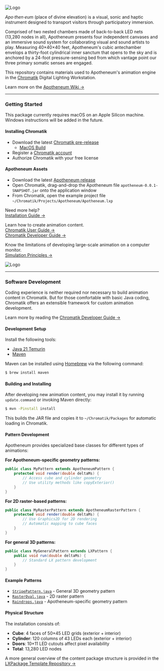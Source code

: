 ![Logo](media/Apotheneum-banner.jpg)

_Apo·then·eum_ (place of divine elevation) is a visual, sonic and haptic instrument designed to transport visitors through participatory immersion.

Comprised of two nested chambers made of back-to-back LED nets (13,280 nodes in all), Apotheneum presents four independent canvases and an immersive sound system for collaborating visual and sound artists to play. Measuring 40&times;40&times;40 feet, Apotheneum's cubic antechamber envelops a thirty-foot cylindrical inner sanctum that opens to the sky and is anchored by a 24-foot pressure-sensing bed from which vantage point our three primary somatic senses are engaged.

This repository contains materials used to Apotheneum's animation engine in the [Chromatik](https://chromatik.co/) Digital Lighting Workstation.

Learn more on the [Apotheneum Wiki &rarr;](https://github.com/Apotheneum/Apotheneum/wiki)

---

### Getting Started

This package currently requires macOS on an Apple Silicon machine. Windows instructions will be added in the future.

#### Installing Chromatik



* Download the latest [Chromatik pre-release](https://github.com/heronarts/Chromatik/releases/tag/1.1.1-SNAPSHOT-2025-07-22)
  * [MacOS Build](https://github.com/heronarts/Chromatik/releases/download/1.1.1-SNAPSHOT-2025-07-22/Chromatik-1.1.1-SNAPSHOT-MacOS-Apple-Silicon.zip)
* Register a [Chromatik account](https://chromatik.co/login)
* Authorize Chromatik with your free license

#### Apotheneum Assets

* Download the latest [Apotheneum release](https://github.com/Apotheneum/Apotheneum/releases/download/2025.07.25/apotheneum-0.0.1-SNAPSHOT.jar)
* Open Chromatik, drag-and-drop the Apotheneum file `apotheneum-0.0.1-SNAPSHOT.jar` onto the application window
* From Chromatik, open the example project file `~/Chromatik/Projects/Apotheneum/Apotheneum.lxp`

Need more help?<br />
[Installation Guide &rarr;](https://github.com/Apotheneum/Apotheneum/wiki/Installation-Guide)

Learn how to create animation content.<br />
[Chromatik User Guide &rarr;](https://chromatik.co/guide/)<br />
[Chromatik Developer Guide &rarr;](https://chromatik.co/develop/)

Know the limitations of developing large-scale animation on a computer monitor.<br />
[Simulation Principles &rarr;](https://github.com/Apotheneum/Apotheneum/wiki/Simulation-Principles)

![Logo](media/Apotheneum-screenshot.jpg)

---

### Software Development

Coding experience is neither required nor necessary to build animation content in Chromatik. But for those comfortable with basic Java coding, Chromatik offers an extensible framework for custom animation development.

Learn more by reading the [Chromatik Developer Guide &rarr;](https://chromatik.co/develop/)

#### Development Setup

Install the following tools:

* [Java 21 Temurin](https://adoptium.net/)
* [Maven](https://maven.apache.org/)

Maven can be installed using [Homebrew](https://brew.sh/) via the following command:

```bash
$ brew install maven
```

#### Building and Installing

After developing new animation content, you may install it by running `update.command` or invoking Maven directly:

```bash
$ mvn -Pinstall install
```

This builds the JAR file and copies it to `~/Chromatik/Packages` for automatic loading in Chromatik.

#### Pattern Development

Apotheneum provides specialized base classes for different types of animations:

**For Apotheneum-specific geometry patterns:**
```java
public class MyPattern extends ApotheneumPattern {
    protected void render(double deltaMs) {
        // Access cube and cylinder geometry
        // Use utility methods like copyExterior()
    }
}
```

**For 2D raster-based patterns:**
```java
public class MyRasterPattern extends ApotheneumRasterPattern {
    protected void render(double deltaMs) {
        // Use Graphics2D for 2D rendering
        // Automatic mapping to cube faces
    }
}
```

**For general 3D patterns:**
```java
public class MyGeneralPattern extends LXPattern {
    public void run(double deltaMs) {
        // Standard LX pattern development
    }
}
```

#### Example Patterns

* [`StripePattern.java`](src/main/java/apotheneum/examples/StripePattern.java) - General 3D geometry pattern
* [`RasterOval.java`](src/main/java/apotheneum/examples/RasterOval.java) - 2D raster pattern
* [`Raindrops.java`](src/main/java/apotheneum/mcslee/Raindrops.java) - Apotheneum-specific geometry pattern

#### Physical Structure

The installation consists of:
* **Cube**: 4 faces of 50×45 LED grids (exterior + interior)
* **Cylinder**: 120 columns of 43 LEDs each (exterior + interior)  
* **Doors**: 10×11 LED cutouts affect pixel availability
* **Total**: 13,280 LED nodes

A more general overview of the content package structure is provided in the [LXPackage Template Repository &rarr;](https://github.com/heronarts/LXPackage)

